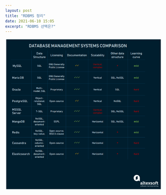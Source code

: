 ```yaml
---
layout: post
title: "RDBMS 정리"
date: 2021-06-10 15:05
excerpt: "RDBMS 선택은?"
---
```


<img src="/assets/img/RDBMS comparison.png"></img>
